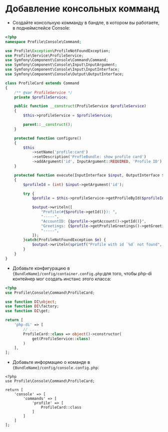 Добавление консольных комманд
=============================

- Создайте консольную комманду в бандле, в котором вы работаете, в поднеймспейсе Console:

```php
<?php
namespace Profile\Console\Command;

use Profile\Exception\ProfileNotFoundException;
use Profile\Service\ProfileService;
use Symfony\Component\Console\Command\Command;
use Symfony\Component\Console\Input\InputArgument;
use Symfony\Component\Console\Input\InputInterface;
use Symfony\Component\Console\Output\OutputInterface;

class ProfileCard extends Command
{
    /** @var ProfileService */
    private $profileService;

    public function __construct(ProfileService $profileService)
    {
        $this->profileService = $profileService;

        parent::__construct();
    }

    protected function configure()
    {
        $this
            ->setName('profile:card')
            ->setDescription('ProfleBundle: show profile card')
            ->addArgument('id', InputArgument::REQUIRED, 'Profile ID');
    }

    protected function execute(InputInterface $input, OutputInterface $output)
    {
        $profileId = (int) $input->getArgument('id');

        try {
            $profile = $this->profileService->getProfileById($profileId);

            $output->writeln([
                "Profile(#{$profile->getId()}): ",
                "-----",
                "AccountID: {$profile->getAccount()->getId()}",
                "Greetings: {$profile->getProfileGreetings()->getGreetings()}",
                "-----",
            ]);
        }catch(ProfileNotFoundException $e) {
            $output->writeln(sprintf("Profile with id `%d` not found", $profileId));
        }
    }
}
```

- Добавьте конфигурацию в `{BundleName}/config/container.config.php`:для того, чтобы php-di контейнер мог создать инстанс этого класса:

```php
<?php
use Profile\Console\Command\ProfileCard;

use function DI\object;
use function DI\factory;
use function DI\get;

return [
    'php-di' => [
        // ....
        ProfileCard::class => object()->constructor(
            get(ProfileService::class)
        )
    ],
];
```

- Добавьте информацию о команде в `{BundleName}/config/console.config.php`:

```
<?php
use Profile\Console\Command\ProfileCard;

return [
    'console' => [
        'commands' => [
            'profile' => [
                ProfileCard::class
            ]
        ]
    ]
];
```